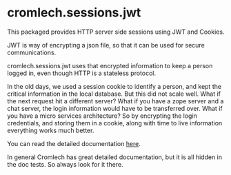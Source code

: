 cromlech.sessions.jwt
======

 
This packaged provides HTTP server side sessions using JWT and Cookies.

JWT is  way of encrypting a json file, so that it can be used for secure communications. 

cromlech.sessions.jwt uses that encrypted information to keep a person logged in, even though HTTP is a stateless protocol. 

In the old days, we used a session cookie to identify a person, and kept the critical information in the local database.  But this did not scale well.  What if the next request hit a different server?   What if you have a zope server and a chat server,  the login information would have to be transferred over. What if you have a micro services architecture?  So by encrypting the login credentials, and storing them in a cookie, along with time to live information everything works much better.

You can read the detailed documentation [here](./src/cromlech/sessions/jwt/test_session.txt).   

In general Cromlech has great detailed documentation, but it is all hidden in the 
doc tests.  So always look for it there. 


